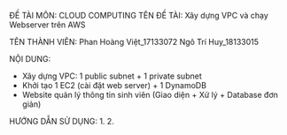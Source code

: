 ĐỀ TÀI MÔN: CLOUD COMPUTING
TÊN ĐỀ TÀI: Xây dựng VPC và chạy Webserver trên AWS

TÊN THÀNH VIÊN:
Phan Hoàng Việt_17133072
Ngô Trí Huy_18133015

NỘI DUNG:
- Xây dựng VPC: 1 public subnet + 1 private subnet
- Khởi tạo 1 EC2 (cài đặt web server) + 1  DynamoDB
- Website quản lý thông tin sinh viên (Giao diện + Xử lý + Database đơn giản)

HƯỚNG DẪN SỬ DỤNG:
1. 
2. 
